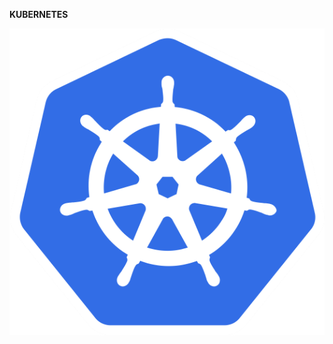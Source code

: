 **KUBERNETES**

![Kubernetes Icon for Kubernetes Module](/kubernetes.png.png "Orchestration with Kubernetes")

